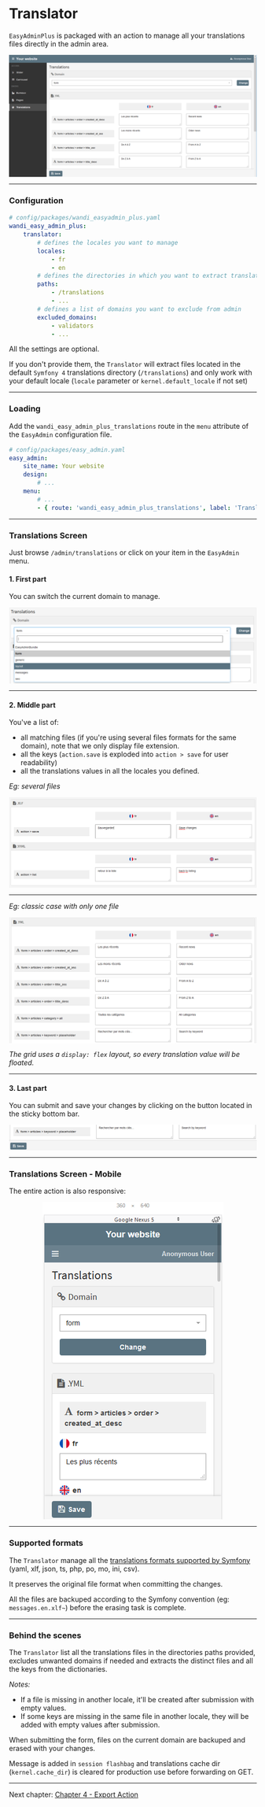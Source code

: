 # Translator

`EasyAdminPlus` is packaged with an action to manage all your translations files directly in the admin area.

<p align="center">
    <img src="images/translations-desktop.png" align="center" alt="Translations Desktop" />
</p>

-------

### Configuration

```yaml
# config/packages/wandi_easyadmin_plus.yaml
wandi_easy_admin_plus:
    translator:
        # defines the locales you want to manage
        locales:
            - fr
            - en
        # defines the directories in which you want to extract translations files
        paths:
            - /translations
            - ...
        # defines a list of domains you want to exclude from admin
        excluded_domains:
            - validators
            - ...
```

All the settings are optional.

If you don't provide them, the `Translator` will extract files located in the default `Symfony 4` translations directory (`/translations`) and only work with your default locale (`locale` parameter or `kernel.default_locale` if not set)

-------

### Loading

Add the `wandi_easy_admin_plus_translations` route in the `menu` attribute of the `EasyAdmin` configuration file.

```yaml
# config/packages/easy_admin.yaml
easy_admin:
    site_name: Your website
    design:
        # ...
    menu:
        # ...
        - { route: 'wandi_easy_admin_plus_translations', label: 'Translations', icon: 'globe' }
```

-------

### Translations Screen

Just browse `/admin/translations` or click on your item in the `EasyAdmin` menu.

#### 1. First part

You can switch the current domain to manage.

<p align="center">
    <img src="images/translations-desktop-domains.png" align="center" alt="Translations Domains" />
</p>

-------

#### 2. Middle part

You've a list of:
* all matching files (if you're using several files formats for the same domain), note that we only display file extension.
* all the keys (`action.save` is exploded into `action > save` for user readability) 
* all the translations values in all the locales you defined.

*Eg: several files*
<p align="center">
    <img src="images/translations-desktop-translations-files.png" align="center" alt="Translations files, keys & values" />
</p>

-------

*Eg: classic case with only one file*
<p align="center">
    <img src="images/translations-desktop-translations.png" align="center" alt="Translations files, keys & values" />
</p>

*The grid uses a `display: flex` layout, so every translation value will be floated.*

-------

#### 3. Last part

You can submit and save your changes by clicking on the button located in the sticky bottom bar.

<p align="center">
    <img src="images/translations-desktop-save.png" align="center" alt="Translations Save" />
</p>

-------

### Translations Screen - Mobile

The entire action is also responsive:

<p align="center">
    <img src="images/translations-mobile.png" align="center" alt="Translations Mobile" />
</p>

-------

### Supported formats

The `Translator` manage all the [translations formats supported by Symfony](https://symfony.com/doc/current/components/translation.html#component-translator-message-catalogs) (yaml, xlf, json, ts, php, po, mo, ini, csv).
 
It preserves the original file format when committing the changes.

All the files are backuped according to the Symfony convention (eg: `messages.en.xlf~`) before the erasing task is complete.

-------

### Behind the scenes

The `Translator` list all the translations files in the directories paths provided, excludes unwanted domains if needed and extracts the distinct files and all the keys from the dictionaries.

*Notes:*
- If a file is missing in another locale, it'll be created after submission with empty values.
- If some keys are missing in the same file in another locale, they will be added with empty values after submission.

When submitting the form, files on the current domain are backuped and erased with your changes. 

Message is added  in `session flashbag` and translations cache dir (`kernel.cache_dir`) is cleared for production use before forwarding on GET.


----------

Next chapter: [Chapter 4 - Export Action](chapter-4.md)